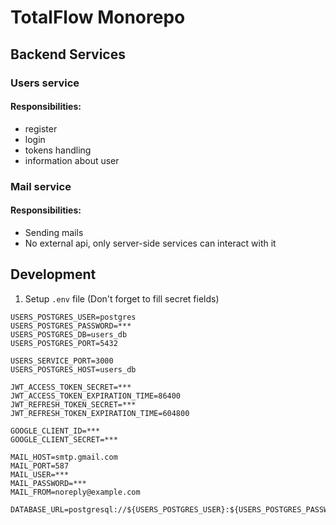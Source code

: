 # TotalFlow Monorepo

## Backend Services

### Users service

#### Responsibilities:
- register
- login
- tokens handling
- information about user

### Mail service

#### Responsibilities:
- Sending mails
- No external api, only server-side services can interact with it

## Development

1. Setup `.env` file (Don't forget to fill secret fields)
```
USERS_POSTGRES_USER=postgres
USERS_POSTGRES_PASSWORD=***
USERS_POSTGRES_DB=users_db
USERS_POSTGRES_PORT=5432

USERS_SERVICE_PORT=3000
USERS_POSTGRES_HOST=users_db

JWT_ACCESS_TOKEN_SECRET=***
JWT_ACCESS_TOKEN_EXPIRATION_TIME=86400
JWT_REFRESH_TOKEN_SECRET=***
JWT_REFRESH_TOKEN_EXPIRATION_TIME=604800

GOOGLE_CLIENT_ID=***
GOOGLE_CLIENT_SECRET=***

MAIL_HOST=smtp.gmail.com
MAIL_PORT=587
MAIL_USER=***
MAIL_PASSWORD=***
MAIL_FROM=noreply@example.com

DATABASE_URL=postgresql://${USERS_POSTGRES_USER}:${USERS_POSTGRES_PASSWORD}@${USERS_POSTGRES_HOST}:${USERS_POSTGRES_PORT}/${USERS_POSTGRES_DB}
```
